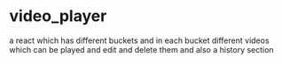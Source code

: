 # video_player
a react which has different buckets and in each bucket different videos which can be played and edit and delete them and also a history section 
